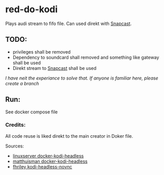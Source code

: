 # red-do-kodi

Plays audi stream to fifo file. Can used direkt with [Snapcast](https://github.com/badaix/snapcast).

## TODO:
* privileges shall be removed
* Dependency to soundcard shall removed and something like gateway shall be used
* Direkt stream to [Snapcast](https://github.com/badaix/snapcast) shall be used

_I have neit the experiance to solve that. If anyone is familiar here, please create a branch_

## Run:

See docker compose file

   
### Credits:

All code reuse is liked direkt to the main creator in Doker file.

Sources: 
- [linuxserver docker-kodi-headless](https://github.com/linuxserver/docker-kodi-headless)
- [matthuisman docker-kodi-headless](https://github.com/matthuisman/docker-kodi-headless)
- [fhriley kodi-headless-novnc](https://github.com/fhriley/kodi-headless-novnc)